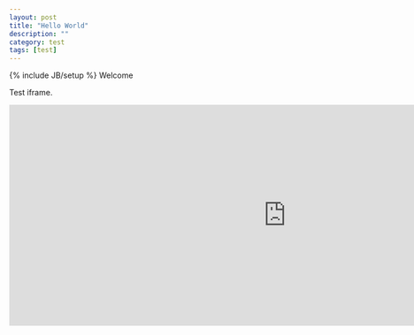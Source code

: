 ```yaml
---
layout: post
title: "Hello World"
description: ""
category: test
tags: [test]
---
```

{% include JB/setup %}
Welcome

Test iframe.
<iframe scrolling="no" src="https://www.geogebra.org/material/iframe/id/VwAswM8G/width/1000/height/400/border/888888" width="1000px" height="400px" style="border:0px;"> </iframe>